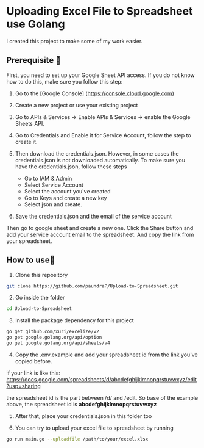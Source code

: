 # Uploading Excel File to Spreadsheet use Golang

I created this project to make some of my work easier. 

## Prerequisite 🧰

First, you need to set up your Google Sheet API access. If you do not know how to do this, make sure you follow this step:

1. Go to the [Google Console] (https://console.cloud.google.com)

2. Create a new project or use your existing project

3. Go to APIs & Services -> Enable APIs & Services -> enable the Google Sheets API.

4. Go to Credentials and Enable it for Service Account, follow the step to create it.

5. Then download the credentials.json. However, in some cases the credentials.json is not downloaded automatically. To make sure you have the credentials.json, follow these steps
    
    - Go to IAM & Admin
    - Select Service Account
    - Select the account you've created
    - Go to Keys and create a new key
    - Select json and create. 

6. Save the credentials.json and the email of the service account

Then go to google sheet and create a new one. Click the Share button and add your service account email to the spreadsheet. And copy the link from your spreadsheet.

## How to use🚀

1. Clone this repository
```bash
git clone https://github.com/paundraP/Upload-to-Spreadsheet.git
```
2. Go inside the folder
```bash
cd Upload-to-Spreadsheet
```
3. Install the package dependency for this project
```bash 
go get github.com/xuri/excelize/v2
go get google.golang.org/api/option
go get google.golang.org/api/sheets/v4
```
4. Copy the .env.example and add your spreadsheet id from the link you've copied before.

if your link is like this: 
https://docs.google.com/spreadsheets/d/abcdefghijklmnopqrstuvwxyz/edit?usp=sharing

the spreadsheet id is the part between /d/ and /edit. So base of the example above, the spreadsheet id is **abcdefghijklmnopqrstuvwxyz**

5. After that, place your credentials.json in this folder too

6. You can try to upload your excel file to spreadsheet by running
```bash
go run main.go --uploadfile /path/to/your/excel.xlsx
```